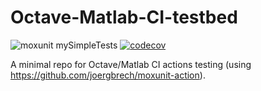 # Octave-Matlab-CI-testbed

![moxunit mySimpleTests](https://github.com/jorgepz/Octave_Matlab_CI_Testbed/actions/workflows/moxunit_mySimpleTests.yml/badge.svg)
[![codecov](https://codecov.io/gh/jorgepz/Octave_Matlab_CI_Testbed/branch/master/graph/badge.svg?token=AAU3P7FT5E)](https://codecov.io/gh/jorgepz/Octave_Matlab_CI_Testbed)

A minimal repo for Octave/Matlab CI actions testing (using https://github.com/joergbrech/moxunit-action).
